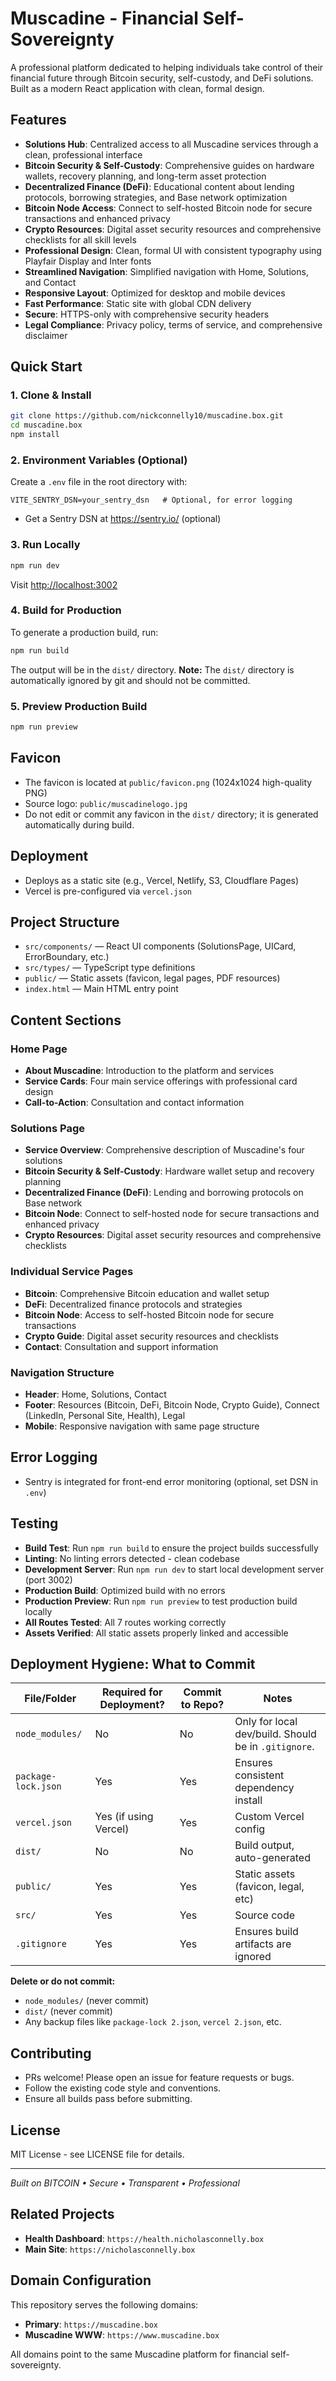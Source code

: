 # Muscadine - Financial Self-Sovereignty

A professional platform dedicated to helping individuals take control of their financial future through Bitcoin security, self-custody, and DeFi solutions. Built as a modern React application with clean, formal design.

## Features

- **Solutions Hub**: Centralized access to all Muscadine services through a clean, professional interface
- **Bitcoin Security & Self-Custody**: Comprehensive guides on hardware wallets, recovery planning, and long-term asset protection
- **Decentralized Finance (DeFi)**: Educational content about lending protocols, borrowing strategies, and Base network optimization
- **Bitcoin Node Access**: Connect to self-hosted Bitcoin node for secure transactions and enhanced privacy
- **Crypto Resources**: Digital asset security resources and comprehensive checklists for all skill levels
- **Professional Design**: Clean, formal UI with consistent typography using Playfair Display and Inter fonts
- **Streamlined Navigation**: Simplified navigation with Home, Solutions, and Contact
- **Responsive Layout**: Optimized for desktop and mobile devices
- **Fast Performance**: Static site with global CDN delivery
- **Secure**: HTTPS-only with comprehensive security headers
- **Legal Compliance**: Privacy policy, terms of service, and comprehensive disclaimer

## Quick Start

### 1. Clone & Install

```bash
git clone https://github.com/nickconnelly10/muscadine.box.git
cd muscadine.box
npm install
```

### 2. Environment Variables (Optional)

Create a `.env` file in the root directory with:

```
VITE_SENTRY_DSN=your_sentry_dsn   # Optional, for error logging
```

- Get a Sentry DSN at https://sentry.io/ (optional)

### 3. Run Locally

```bash
npm run dev
```
Visit [http://localhost:3002](http://localhost:3002)

### 4. Build for Production

To generate a production build, run:

```bash
npm run build
```

The output will be in the `dist/` directory. **Note:** The `dist/` directory is automatically ignored by git and should not be committed.

### 5. Preview Production Build

```bash
npm run preview
```

## Favicon

- The favicon is located at `public/favicon.png` (1024x1024 high-quality PNG)
- Source logo: `public/muscadinelogo.jpg`
- Do not edit or commit any favicon in the `dist/` directory; it is generated automatically during build.

## Deployment

- Deploys as a static site (e.g., Vercel, Netlify, S3, Cloudflare Pages)
- Vercel is pre-configured via `vercel.json`

## Project Structure

- `src/components/` — React UI components (SolutionsPage, UICard, ErrorBoundary, etc.)
- `src/types/` — TypeScript type definitions
- `public/` — Static assets (favicon, legal pages, PDF resources)
- `index.html` — Main HTML entry point

## Content Sections

### Home Page
- **About Muscadine**: Introduction to the platform and services
- **Service Cards**: Four main service offerings with professional card design
- **Call-to-Action**: Consultation and contact information

### Solutions Page
- **Service Overview**: Comprehensive description of Muscadine's four solutions
- **Bitcoin Security & Self-Custody**: Hardware wallet setup and recovery planning
- **Decentralized Finance (DeFi)**: Lending and borrowing protocols on Base network
- **Bitcoin Node**: Connect to self-hosted node for secure transactions and enhanced privacy
- **Crypto Resources**: Digital asset security resources and comprehensive checklists

### Individual Service Pages
- **Bitcoin**: Comprehensive Bitcoin education and wallet setup
- **DeFi**: Decentralized finance protocols and strategies
- **Bitcoin Node**: Access to self-hosted Bitcoin node for secure transactions
- **Crypto Guide**: Digital asset security resources and checklists
- **Contact**: Consultation and support information

### Navigation Structure
- **Header**: Home, Solutions, Contact
- **Footer**: Resources (Bitcoin, DeFi, Bitcoin Node, Crypto Guide), Connect (LinkedIn, Personal Site, Health), Legal
- **Mobile**: Responsive navigation with same page structure

## Error Logging

- Sentry is integrated for front-end error monitoring (optional, set DSN in `.env`)

## Testing

- **Build Test**: Run `npm run build` to ensure the project builds successfully
- **Linting**: No linting errors detected - clean codebase
- **Development Server**: Run `npm run dev` to start local development server (port 3002)
- **Production Build**: Optimized build with no errors
- **Production Preview**: Run `npm run preview` to test production build locally
- **All Routes Tested**: All 7 routes working correctly
- **Assets Verified**: All static assets properly linked and accessible

## Deployment Hygiene: What to Commit

| File/Folder         | Required for Deployment? | Commit to Repo? | Notes                                 |
|---------------------|-------------------------|-----------------|---------------------------------------|
| `node_modules/`     | No                      | No              | Only for local dev/build. Should be in `.gitignore`. |
| `package-lock.json` | Yes                     | Yes             | Ensures consistent dependency install |
| `vercel.json`       | Yes (if using Vercel)   | Yes             | Custom Vercel config                  |
| `dist/`             | No                      | No              | Build output, auto-generated          |
| `public/`           | Yes                     | Yes             | Static assets (favicon, legal, etc)   |
| `src/`              | Yes                     | Yes             | Source code                           |
| `.gitignore`        | Yes                     | Yes             | Ensures build artifacts are ignored   |

**Delete or do not commit:**
- `node_modules/` (never commit)
- `dist/` (never commit)
- Any backup files like `package-lock 2.json`, `vercel 2.json`, etc.

## Contributing

- PRs welcome! Please open an issue for feature requests or bugs.
- Follow the existing code style and conventions.
- Ensure all builds pass before submitting.

## License

MIT License - see LICENSE file for details.

---

*Built on BITCOIN • Secure • Transparent • Professional*

## Related Projects

- **Health Dashboard**: `https://health.nicholasconnelly.box`
- **Main Site**: `https://nicholasconnelly.box`

## Domain Configuration

This repository serves the following domains:
- **Primary**: `https://muscadine.box`
- **Muscadine WWW**: `https://www.muscadine.box`

All domains point to the same Muscadine platform for financial self-sovereignty. 